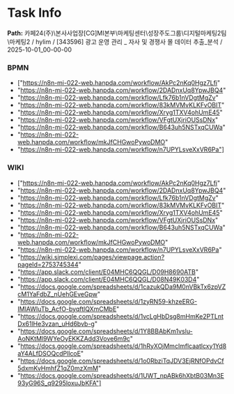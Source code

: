 # Task Info

**Path:** 카페24(주)\본사사업장\[CG]MI본부\마케팅센터\성장주도그룹\디지털마케팅2팀\마케팅2 / hylim / [343596] 광고 운영 관리 _ 자사 및 경쟁사 몰 데이터 추출_분석 / 2025-10-01_00-00-00

### BPMN
- ["https://n8n-mi-022-web.hanpda.com/workflow/AkPc2nKq0Hgz7Lfi"
- "https://n8n-mi-022-web.hanpda.com/workflow/2DADnxUq8YpwJBQ4"
- "https://n8n-mi-022-web.hanpda.com/workflow/Lfk76b1nVDgtMgZv"
- "https://n8n-mi-022-web.hanpda.com/workflow/83kMVMvKLKFvOBIT"
- "https://n8n-mi-022-web.hanpda.com/workflow/Xryg1TXV4ohUmE45"
- "https://n8n-mi-022-web.hanpda.com/workflow/VFgtUXjriOUSsDNx"
- "https://n8n-mi-022-web.hanpda.com/workflow/B643uh5NSTxqCUWa"
- "https://n8n-mi-022-web.hanpda.com/workflow/mkJfCHGwoPywoDMO"
- "https://n8n-mi-022-web.hanpda.com/workflow/n7UPYLsveXxVR6Pa"]

### WIKI
- ["https://n8n-mi-022-web.hanpda.com/workflow/AkPc2nKq0Hgz7Lfi"
- "https://n8n-mi-022-web.hanpda.com/workflow/2DADnxUq8YpwJBQ4"
- "https://n8n-mi-022-web.hanpda.com/workflow/Lfk76b1nVDgtMgZv"
- "https://n8n-mi-022-web.hanpda.com/workflow/83kMVMvKLKFvOBIT"
- "https://n8n-mi-022-web.hanpda.com/workflow/Xryg1TXV4ohUmE45"
- "https://n8n-mi-022-web.hanpda.com/workflow/VFgtUXjriOUSsDNx"
- "https://n8n-mi-022-web.hanpda.com/workflow/B643uh5NSTxqCUWa"
- "https://n8n-mi-022-web.hanpda.com/workflow/mkJfCHGwoPywoDMO"
- "https://n8n-mi-022-web.hanpda.com/workflow/n7UPYLsveXxVR6Pa"
- "https://wiki.simplexi.com/pages/viewpage.action?pageId=2753745344"
- "https://app.slack.com/client/E04MHC6QQGL/D09H8690ATB"
- "https://app.slack.com/client/E04MHC6QQGL/D08N49K03D4"
- "https://docs.google.com/spreadsheets/d/1cazukQDa9M0nVBkTx6zpVZcM1YaFdbZ_nUehGEveGpw"
- "https://docs.google.com/spreadsheets/d/1zyRN59-khzeERG-IMlAWIuTb_AcfO-byqftlQXmCMbE"
- "https://docs.google.com/spreadsheets/d/1vcLgHbDsg8mHmKe2PTLntDx61lHe3vzan_uHd6bvb-g"
- "https://docs.google.com/spreadsheets/d/1Y8BBAbKm1vslu-AoNKtMl9WYeOyEKKZAdd3Vove6m9c"
- "https://docs.google.com/spreadsheets/d/1hRyXOjMmclmflcaatlcxy1Yd8aY4ALfDSOQcdPllcoE"
- "https://docs.google.com/spreadsheets/d/1o0RbziTqJDV3EjRNfOPdvCf5dxmKvHmhfZ1qZ0mzXmM"
- "https://docs.google.com/spreadsheets/d/1UWT_npABk6hXbtB03Mn3E93yG96S_q9295loxuJbKFA"]

